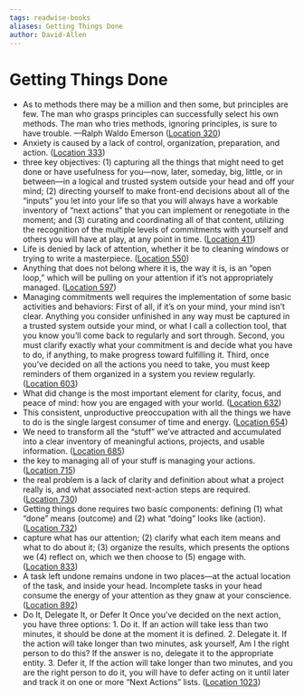 ```yaml
---
tags: readwise-books
aliases: Getting Things Done
author: David-Allen
---
```

# Getting Things Done

- As to methods there may be a million and then some, but principles are few. The man who grasps principles can successfully select his own methods. The man who tries methods, ignoring principles, is sure to have trouble. —Ralph Waldo Emerson ([Location 320](https://readwise.io/to_kindle?action=open&asin=B00KWG9M2E&location=320))
- Anxiety is caused by a lack of control, organization, preparation, and action. ([Location 333](https://readwise.io/to_kindle?action=open&asin=B00KWG9M2E&location=333))
- three key objectives: (1) capturing all the things that might need to get done or have usefulness for you—now, later, someday, big, little, or in between—in a logical and trusted system outside your head and off your mind; (2) directing yourself to make front-end decisions about all of the “inputs” you let into your life so that you will always have a workable inventory of “next actions” that you can implement or renegotiate in the moment; and (3) curating and coordinating all of that content, utilizing the recognition of the multiple levels of commitments with yourself and others you will have at play, at any point in time. ([Location 411](https://readwise.io/to_kindle?action=open&asin=B00KWG9M2E&location=411))
- Life is denied by lack of attention, whether it be to cleaning windows or trying to write a masterpiece. ([Location 550](https://readwise.io/to_kindle?action=open&asin=B00KWG9M2E&location=550))
- Anything that does not belong where it is, the way it is, is an “open loop,” which will be pulling on your attention if it’s not appropriately managed. ([Location 597](https://readwise.io/to_kindle?action=open&asin=B00KWG9M2E&location=597))
- Managing commitments well requires the implementation of some basic activities and behaviors: First of all, if it’s on your mind, your mind isn’t clear. Anything you consider unfinished in any way must be captured in a trusted system outside your mind, or what I call a collection tool, that you know you’ll come back to regularly and sort through. Second, you must clarify exactly what your commitment is and decide what you have to do, if anything, to make progress toward fulfilling it. Third, once you’ve decided on all the actions you need to take, you must keep reminders of them organized in a system you review regularly. ([Location 603](https://readwise.io/to_kindle?action=open&asin=B00KWG9M2E&location=603))
- What did change is the most important element for clarity, focus, and peace of mind: how you are engaged with your world. ([Location 632](https://readwise.io/to_kindle?action=open&asin=B00KWG9M2E&location=632))
- This consistent, unproductive preoccupation with all the things we have to do is the single largest consumer of time and energy. ([Location 654](https://readwise.io/to_kindle?action=open&asin=B00KWG9M2E&location=654))
- We need to transform all the “stuff” we’ve attracted and accumulated into a clear inventory of meaningful actions, projects, and usable information. ([Location 685](https://readwise.io/to_kindle?action=open&asin=B00KWG9M2E&location=685))
- the key to managing all of your stuff is managing your actions. ([Location 715](https://readwise.io/to_kindle?action=open&asin=B00KWG9M2E&location=715))
- the real problem is a lack of clarity and definition about what a project really is, and what associated next-action steps are required. ([Location 730](https://readwise.io/to_kindle?action=open&asin=B00KWG9M2E&location=730))
- Getting things done requires two basic components: defining (1) what “done” means (outcome) and (2) what “doing” looks like (action). ([Location 732](https://readwise.io/to_kindle?action=open&asin=B00KWG9M2E&location=732))
- capture what has our attention; (2) clarify what each item means and what to do about it; (3) organize the results, which presents the options we (4) reflect on, which we then choose to (5) engage with. ([Location 833](https://readwise.io/to_kindle?action=open&asin=B00KWG9M2E&location=833))
- A task left undone remains undone in two places—at the actual location of the task, and inside your head. Incomplete tasks in your head consume the energy of your attention as they gnaw at your conscience. ([Location 892](https://readwise.io/to_kindle?action=open&asin=B00KWG9M2E&location=892))
- Do It, Delegate It, or Defer It Once you’ve decided on the next action, you have three options: 1. Do it. If an action will take less than two minutes, it should be done at the moment it is defined. 2. Delegate it. If the action will take longer than two minutes, ask yourself, Am I the right person to do this? If the answer is no, delegate it to the appropriate entity. 3. Defer it, If the action will take longer than two minutes, and you are the right person to do it, you will have to defer acting on it until later and track it on one or more “Next Actions” lists. ([Location 1023](https://readwise.io/to_kindle?action=open&asin=B00KWG9M2E&location=1023))
